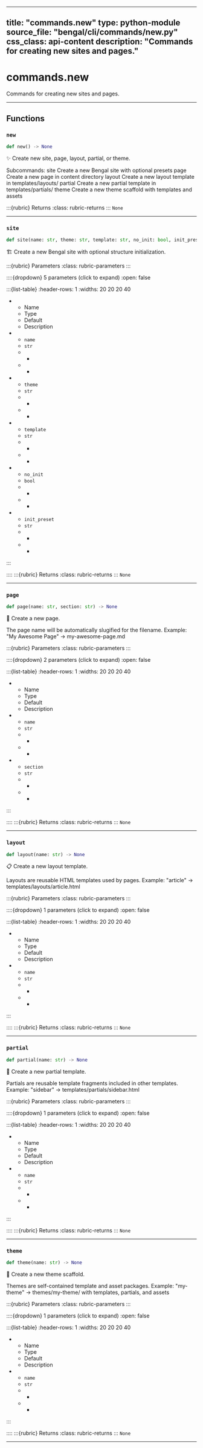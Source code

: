 
---
title: "commands.new"
type: python-module
source_file: "bengal/cli/commands/new.py"
css_class: api-content
description: "Commands for creating new sites and pages."
---

# commands.new

Commands for creating new sites and pages.

---


## Functions

### `new`
```python
def new() -> None
```

✨ Create new site, page, layout, partial, or theme.

Subcommands:
    site      Create a new Bengal site with optional presets
    page      Create a new page in content directory
    layout    Create a new layout template in templates/layouts/
    partial   Create a new partial template in templates/partials/
    theme     Create a new theme scaffold with templates and assets



:::{rubric} Returns
:class: rubric-returns
:::
`None`




---
### `site`
```python
def site(name: str, theme: str, template: str, no_init: bool, init_preset: str) -> None
```

🏗️  Create a new Bengal site with optional structure initialization.



:::{rubric} Parameters
:class: rubric-parameters
:::

::::{dropdown} 5 parameters (click to expand)
:open: false

:::{list-table}
:header-rows: 1
:widths: 20 20 20 40

* - Name
  - Type
  - Default
  - Description
* - `name`
  - `str`
  - -
  - -
* - `theme`
  - `str`
  - -
  - -
* - `template`
  - `str`
  - -
  - -
* - `no_init`
  - `bool`
  - -
  - -
* - `init_preset`
  - `str`
  - -
  - -
:::

::::
:::{rubric} Returns
:class: rubric-returns
:::
`None`




---
### `page`
```python
def page(name: str, section: str) -> None
```

📄 Create a new page.

The page name will be automatically slugified for the filename.
Example: "My Awesome Page" → my-awesome-page.md



:::{rubric} Parameters
:class: rubric-parameters
:::

::::{dropdown} 2 parameters (click to expand)
:open: false

:::{list-table}
:header-rows: 1
:widths: 20 20 20 40

* - Name
  - Type
  - Default
  - Description
* - `name`
  - `str`
  - -
  - -
* - `section`
  - `str`
  - -
  - -
:::

::::
:::{rubric} Returns
:class: rubric-returns
:::
`None`




---
### `layout`
```python
def layout(name: str) -> None
```

📋 Create a new layout template.

Layouts are reusable HTML templates used by pages.
Example: "article" → templates/layouts/article.html



:::{rubric} Parameters
:class: rubric-parameters
:::

::::{dropdown} 1 parameters (click to expand)
:open: false

:::{list-table}
:header-rows: 1
:widths: 20 20 20 40

* - Name
  - Type
  - Default
  - Description
* - `name`
  - `str`
  - -
  - -
:::

::::
:::{rubric} Returns
:class: rubric-returns
:::
`None`




---
### `partial`
```python
def partial(name: str) -> None
```

🧩 Create a new partial template.

Partials are reusable template fragments included in other templates.
Example: "sidebar" → templates/partials/sidebar.html



:::{rubric} Parameters
:class: rubric-parameters
:::

::::{dropdown} 1 parameters (click to expand)
:open: false

:::{list-table}
:header-rows: 1
:widths: 20 20 20 40

* - Name
  - Type
  - Default
  - Description
* - `name`
  - `str`
  - -
  - -
:::

::::
:::{rubric} Returns
:class: rubric-returns
:::
`None`




---
### `theme`
```python
def theme(name: str) -> None
```

🎨 Create a new theme scaffold.

Themes are self-contained template and asset packages.
Example: "my-theme" → themes/my-theme/ with templates, partials, and assets



:::{rubric} Parameters
:class: rubric-parameters
:::

::::{dropdown} 1 parameters (click to expand)
:open: false

:::{list-table}
:header-rows: 1
:widths: 20 20 20 40

* - Name
  - Type
  - Default
  - Description
* - `name`
  - `str`
  - -
  - -
:::

::::
:::{rubric} Returns
:class: rubric-returns
:::
`None`




---
